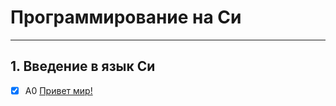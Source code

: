 # Программирование на Си
___
## 1. Введение в язык Си
 
- [x] A0    [Привет мир!](https://github.com/URL_GITHUB/Reports_on_module_C_programming/blob/master/hw_01/task_1_1.c)
